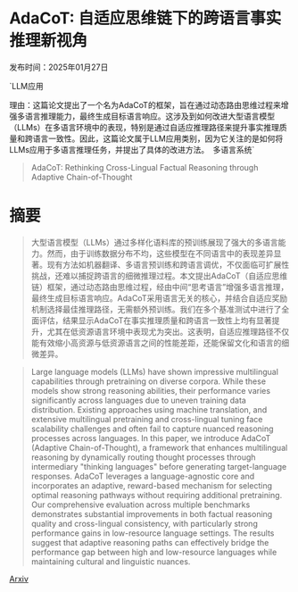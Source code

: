 # AdaCoT: 自适应思维链下的跨语言事实推理新视角

发布时间：2025年01月27日

`LLM应用

理由：这篇论文提出了一个名为AdaCoT的框架，旨在通过动态路由思维过程来增强多语言推理能力，最终生成目标语言响应。这涉及到如何改进大型语言模型（LLMs）在多语言环境中的表现，特别是通过自适应推理路径来提升事实推理质量和跨语言一致性。因此，这篇论文属于LLM应用类别，因为它关注的是如何将LLMs应用于多语言推理任务，并提出了具体的改进方法。` `多语言系统`

> AdaCoT: Rethinking Cross-Lingual Factual Reasoning through Adaptive Chain-of-Thought

# 摘要

> 大型语言模型（LLMs）通过多样化语料库的预训练展现了强大的多语言能力。然而，由于训练数据分布不均，这些模型在不同语言中的表现差异显著。现有方法如机器翻译、多语言预训练和跨语言调优，不仅面临可扩展性挑战，还难以捕捉跨语言的细微推理过程。本文提出AdaCoT（自适应思维链）框架，通过动态路由思维过程，经由中间“思考语言”增强多语言推理，最终生成目标语言响应。AdaCoT采用语言无关的核心，并结合自适应奖励机制选择最佳推理路径，无需额外预训练。我们在多个基准测试中进行了全面评估，结果显示AdaCoT在事实推理质量和跨语言一致性上均有显著提升，尤其在低资源语言环境中表现尤为突出。这表明，自适应推理路径不仅能有效缩小高资源与低资源语言之间的性能差距，还能保留文化和语言的细微差异。

> Large language models (LLMs) have shown impressive multilingual capabilities through pretraining on diverse corpora. While these models show strong reasoning abilities, their performance varies significantly across languages due to uneven training data distribution. Existing approaches using machine translation, and extensive multilingual pretraining and cross-lingual tuning face scalability challenges and often fail to capture nuanced reasoning processes across languages. In this paper, we introduce AdaCoT (Adaptive Chain-of-Thought), a framework that enhances multilingual reasoning by dynamically routing thought processes through intermediary "thinking languages" before generating target-language responses. AdaCoT leverages a language-agnostic core and incorporates an adaptive, reward-based mechanism for selecting optimal reasoning pathways without requiring additional pretraining. Our comprehensive evaluation across multiple benchmarks demonstrates substantial improvements in both factual reasoning quality and cross-lingual consistency, with particularly strong performance gains in low-resource language settings. The results suggest that adaptive reasoning paths can effectively bridge the performance gap between high and low-resource languages while maintaining cultural and linguistic nuances.

[Arxiv](https://arxiv.org/abs/2501.16154)